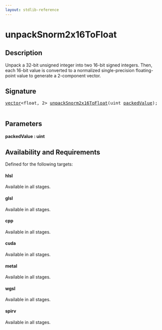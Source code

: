```yaml
---
layout: stdlib-reference
---
```


# unpackSnorm2x16ToFloat

## Description

Unpack a 32-bit unsigned integer into two 16-bit signed integers.
Then, each 16-bit value is converted to a normalized single-precision
floating-point value to generate a 2-component vector.




## Signature 

<pre>
<a href="../types/vector/index.html" class="code_type">vector</a>&lt;<span class="code_keyword">float</span>, 2&gt; <a href="unpacksnorm2x16tofloat-6fh.html">unpackSnorm2x16ToFloat</a>(<span class="code_keyword">uint</span> <a href="unpacksnorm2x16tofloat-6fh.html#decl-packedValue" class="code_param">packedValue</a>);

</pre>

## Parameters

####  <a id="decl-packedValue"></a>packedValue  : uint

## Availability and Requirements

Defined for the following targets:

#### hlsl
Available in all stages.

#### glsl
Available in all stages.

#### cpp
Available in all stages.

#### cuda
Available in all stages.

#### metal
Available in all stages.

#### wgsl
Available in all stages.

#### spirv
Available in all stages.



